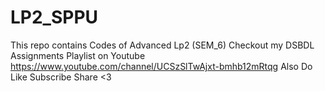 # LP2_SPPU
This repo contains Codes of  Advanced Lp2 (SEM_6)
Checkout my DSBDL Assignments Playlist on Youtube 
https://www.youtube.com/channel/UCSzSlTwAjxt-bmhb12mRtqg
Also Do Like Subscribe Share <3
